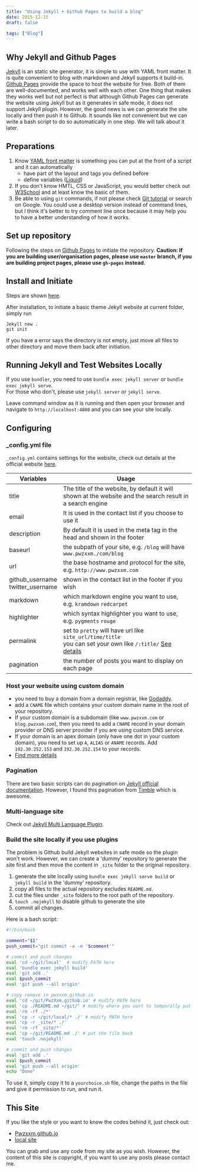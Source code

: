 ```yaml
---
title: "Using Jekyll + Github Pages to build a blog"
date: 2015-12-15
draft: false

tags: ["Blog"]
---
```


## Why Jekyll and Github Pages
[Jekyll](https://jekyllrb.com/) is an static site generator, it is simple to use with YAML front matter. It is quite convenient to blog with markdown and Jekyll supports it build-in. [Github Pages](https://pages.github.com/) provide the space to host the website for free. Both of them are well-documented, and works well with each other. One thing that makes they works well but not perfect is that although Github Pages can generate the website using Jekyll but as it generates in safe mode, it does not support Jekyll plugin. However, the good news is we can generate the site locally and then push it to Github. It sounds like not convenient but we can write a bash script to do so automatically in one step. We will talk about it later.


## Preparations
1. Know [YAML front matter](http://jekyllrb.com/docs/frontmatter/) is something you can put at the front of a script and it can automatically
    - have part of the layout and tags you defined before
    - define variables ([Liquid](http://liquidmarkup.org/))
2. If you don't know HMTL, CSS or JavaScript, you would better check out [W3School](http://www.w3schools.com/) and at least know the basic of them.
3. Be able to using `git` commands, if not please check [Git tutorial](http://rogerdudler.github.io/git-guide/) or search on Google. You could use a desktop version instead of command lines, but I think it's better to try comment line once because it may help you to have a better understanding of how it works.

## Set up repository
Following the steps on [Github Pages](https://pages.github.com/) to initiate the repository. **Caution: If you are building user/organisation pages, please use `master` branch, if you are building project pages, please use `gh-pages` instead.**

## Install and Initiate
Steps are shown [here](https://help.github.com/articles/using-jekyll-with-pages/).

After installation, to initiate a basic theme Jekyll website at current folder, simply run

```
Jekyll new .
git init
```

If you have a error says the directory is not empty, just move all files to other directory and move them back after initiation.

## Running Jekyll and Test Websites Locally
If you use `bundler`, you need to use `bundle exec jekyll server` or `bundle exec jekyll serve`.<br>For those who don't, please use `jekyll server` or `jekyll serve`.

Leave command window as it is running and then open your browser and navigate to `http://localhost:4000` and you can see your site locally.

## Configuring
### \_config.yml file
`_config.yml` contains settings for the website, check out details at the official website [here](http://jekyllrb.com/docs/configuration/).

Variables | Usage
---|---
title | The title of the website, by default it will shown at the website and the search result in a search engine
email | It is used in the contact list if you choose to use it
description | By default it is used in the meta tag in the head and shown in the footer
baseurl | the subpath of your site, e.g. `/blog` will have `www.pwzxxm./com/blog`
url | the base hostname and protocol for the site, e.g. `http://www.pwzxxm.com`
github\_username<br>twitter\_username | shown in the contact list in the footer if you wish
markdown | which markdown engine you want to use, e.g. `kramdown` `redcarpet`
highlighter | which syntax highlighter you want to use, e.g. `pygments` `rouge`
permalink | set to `pretty` will have url like `site_url/time/title` <br> you can set your own like `/:title/` [See details](http://jekyllrb.com/docs/permalinks/)
pagination | the number of posts you want to display on each page

### Host your website using custom domain
- you need to buy a domain from a domain registrar, like [Godaddy](https://godaddy.com).
- add a `CNAME` file which contains your custom domain name in the root of your repository.
- If your custom domain is a subdomain (like `www.pwzxxm.com` or `blog.pwzxxm.com`), then you need to add a `CNAME` record in your domain provider or DNS server provider if you are using custom DNS service.
- If your domain is an apex domain (only have one dot in your custom domain), you need to set up `A`, `ALIAS` or `ANAME` records. Add `192.30.252.153` and `192.30.252.154` to your records.
- [Find more details](https://help.github.com/articles/setting-up-a-custom-domain-with-github-pages/)

### Pagination
There are two basic scripts can do pagination on [Jekyll official documentation](http://jekyllrb.com/docs/pagination/).
However, I found this pagination from [Timble](http://www.timble.net/blog/2015/05/07/better-pagination-for-jekyll.html) which is awesome.

### Multi-language site
Check out [Jekyll Multi Language Plugin](http://jekyll-langs.liaohuqiu.net/).

### Build the site locally if you use plugins
The problem is Github build Jekyll websites in safe mode so the plugin won't work. However, we can create a 'dummy' repository to generate the site first and then move the content in `_site` folder to the original repository.

1. generate the site locally using `bundle exec jekyll serve build` or `jekyll build` in the 'dummy' repository.
2. copy all files to the actual repository excludes `README.md.`
3. cut the files under  `_site` folders to the root path of the repository.
4. `touch .nojekyll` to disable github to generate the site
5. commit all changes.

Here is a bash script:

```bash
#!/bin/bash

comment="$1"
push_commit="git commit -a -m '$comment'"

# commit and push changes
eval 'cd ~/git/local'  # modify PATH here
eval 'bundle exec jekyll build'
eval 'git add .'
eval $push_commit
eval 'git push --all origin'

# copy remove in pwzxxm.github.io
eval 'cd ~/git/PwzXxm.github.io' # modify PATH here
eval 'cp ./README.md ~/git/' # modify where you want to temporally put the README.md
eval 'rm -rf ./*'
eval 'cp -r ~/git/local/* ./' # modify PATH here
eval 'cp -r _site/* ./'
eval 'rm -rf _site/*'
eval 'cp ~/git/README.md ./' # put the file back
eval 'touch .nojekyll'

# commit and push changes
eval 'git add .'
eval $push_commit
eval 'git push --all origin'
echo "Done"
```

To use it, simply copy it to a `yourchoice.sh` file, change the paths in the file and give it permission to run, and run it.

## This Site
If you like the style or you want to know the codes behind it, just check out:

- [Pwzxxm.github.io](https://github.com/PwzXxm/PwzXxm.github.io)
- [local site](https://github.com/PwzXxm/local-site)

You can grab and use any code from my site as you wish. However, the content of this site is copyright, if you want to use any posts please contact me.
